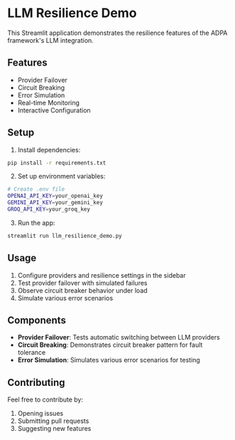 # LLM Resilience Demo

This Streamlit application demonstrates the resilience features of the ADPA framework's LLM integration.

## Features

- Provider Failover
- Circuit Breaking
- Error Simulation
- Real-time Monitoring
- Interactive Configuration

## Setup

1. Install dependencies:
```bash
pip install -r requirements.txt
```

2. Set up environment variables:
```bash
# Create .env file
OPENAI_API_KEY=your_openai_key
GEMINI_API_KEY=your_gemini_key
GROQ_API_KEY=your_groq_key
```

3. Run the app:
```bash
streamlit run llm_resilience_demo.py
```

## Usage

1. Configure providers and resilience settings in the sidebar
2. Test provider failover with simulated failures
3. Observe circuit breaker behavior under load
4. Simulate various error scenarios

## Components

- **Provider Failover**: Tests automatic switching between LLM providers
- **Circuit Breaking**: Demonstrates circuit breaker pattern for fault tolerance
- **Error Simulation**: Simulates various error scenarios for testing

## Contributing

Feel free to contribute by:
1. Opening issues
2. Submitting pull requests
3. Suggesting new features
